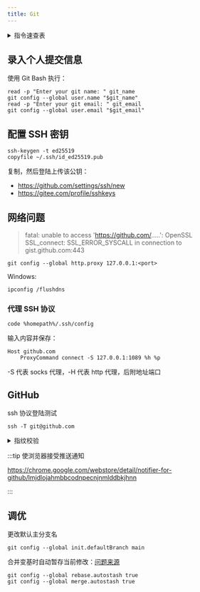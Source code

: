 ```yaml
---
title: Git
---
```


 <details>
  <summary>指令速查表</summary>

推荐插件 [ohmyzsh-git](https://gitee.com/mirrors/oh-my-zsh/blob/master/plugins/git/README.md)

```shell
# 分支重定向
git branch -f <branch> <to>
```

</details>

## 录入个人提交信息

使用 Git Bash 执行：

```shell
read -p "Enter your git name: " git_name
git config --global user.name "$git_name"
read -p "Enter your git email: " git_email
git config --global user.email "$git_email"
```

## 配置 SSH 密钥

```
ssh-keygen -t ed25519
copyfile ~/.ssh/id_ed25519.pub
```

复制，然后登陆上传该公钥：

- https://github.com/settings/ssh/new
- https://gitee.com/profile/sshkeys

## 网络问题

> fatal: unable to access 'https://github.com/.....': OpenSSL SSL_connect: SSL_ERROR_SYSCALL in connection to gist.github.com:443

    git config --global http.proxy 127.0.0.1:<port>

Windows:

    ipconfig /flushdns

### 代理 SSH 协议

    code %homepath%/.ssh/config

输入内容并保存：

```
Host github.com
    ProxyCommand connect -S 127.0.0.1:1089 %h %p
```

-S 代表 socks 代理，-H 代表 http 代理，后附地址端口

## GitHub

ssh 协议登陆测试

    ssh -T git@github.com

<details>
  <summary>指纹校验</summary>

信息来源：https://docs.github.com/cn/authentication/keeping-your-account-and-data-secure/githubs-ssh-key-fingerprints

RSA

    SHA256:nThbg6kXUpJWGl7E1IGOCspRomTxdCARLviKw6E5SY8

ECDSA

    SHA256:p2QAMXNIC1TJYWeIOttrVc98/R1BUFWu3/LiyKgUfQM

Ed25519

    SHA256:+DiY3wvvV6TuJJhbpZisF/zLDA0zPMSvHdkr4UvCOqU

</details>

:::tip 使浏览器接受推送通知

<https://chrome.google.com/webstore/detail/notifier-for-github/lmjdlojahmbbcodnpecnjnmlddbkjhnn>


:::

## 调优

更改默认主分支名

    git config --global init.defaultBranch main

合并变基时自动暂存当前修改：[问题来源](https://stackoverflow.com/questions/30208928/can-git-pull-automatically-stash-and-pop-pending-changes)

```
git config --global rebase.autostash true
git config --global merge.autostash true

```

